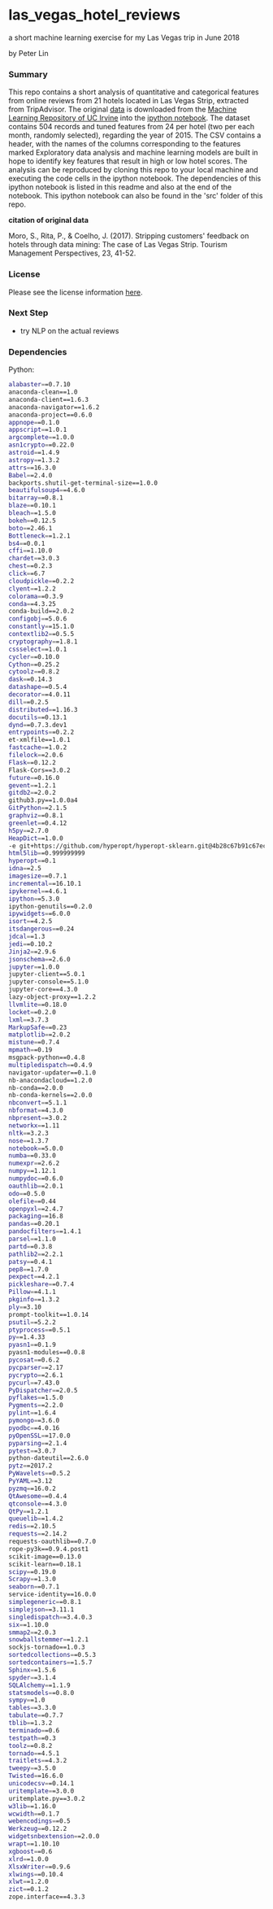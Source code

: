 # las_vegas_hotel_reviews
a short machine learning exercise for my Las Vegas trip in June 2018

by Peter Lin

### Summary

This repo contains a short analysis of quantitative and categorical features from online reviews from 21 hotels located in Las Vegas Strip, extracted from TripAdvisor. The original [data](http://archive.ics.uci.edu/ml/machine-learning-databases/00397/LasVegasTripAdvisorReviews-Dataset.csv) is downloaded from the [Machine Learning Repository of UC Irvine](http://archive.ics.uci.edu/ml/datasets/Las+Vegas+Strip) into the [ipython notebook](https://github.com/peter0083/las_vegas_hotel_reviews/blob/master/src/vegas_trip_analysis.ipynb). The dataset contains 504 records and tuned features from
24 per hotel (two per each month, randomly selected), regarding the year of 2015. The CSV contains a header, with the names of the columns corresponding to the features marked Exploratory data analysis and machine learning models are built in hope to identify key features that result in high or low hotel scores. The analysis can be reproduced by cloning this repo to your local machine and executing the code cells in the ipython notebook. The dependencies of this ipython notebook is listed in this readme and also at the end of the notebook. This ipython notebook can also be found in the 'src' folder of this repo.

**citation of original data**

Moro, S., Rita, P., & Coelho, J. (2017). Stripping customers' feedback on hotels through data mining: The case of Las Vegas Strip. Tourism Management Perspectives, 23, 41-52.

### License

Please see the license information [here](https://github.com/peter0083/las_vegas_hotel_reviews/blob/master/LICENSE).

### Next Step

- try NLP on the actual reviews

### Dependencies

Python:

```bash
alabaster==0.7.10
anaconda-clean==1.0
anaconda-client==1.6.3
anaconda-navigator==1.6.2
anaconda-project==0.6.0
appnope==0.1.0
appscript==1.0.1
argcomplete==1.0.0
asn1crypto==0.22.0
astroid==1.4.9
astropy==1.3.2
attrs==16.3.0
Babel==2.4.0
backports.shutil-get-terminal-size==1.0.0
beautifulsoup4==4.6.0
bitarray==0.8.1
blaze==0.10.1
bleach==1.5.0
bokeh==0.12.5
boto==2.46.1
Bottleneck==1.2.1
bs4==0.0.1
cffi==1.10.0
chardet==3.0.3
chest==0.2.3
click==6.7
cloudpickle==0.2.2
clyent==1.2.2
colorama==0.3.9
conda==4.3.25
conda-build==2.0.2
configobj==5.0.6
constantly==15.1.0
contextlib2==0.5.5
cryptography==1.8.1
cssselect==1.0.1
cycler==0.10.0
Cython==0.25.2
cytoolz==0.8.2
dask==0.14.3
datashape==0.5.4
decorator==4.0.11
dill==0.2.5
distributed==1.16.3
docutils==0.13.1
dynd==0.7.3.dev1
entrypoints==0.2.2
et-xmlfile==1.0.1
fastcache==1.0.2
filelock==2.0.6
Flask==0.12.2
Flask-Cors==3.0.2
future==0.16.0
gevent==1.2.1
gitdb2==2.0.2
github3.py==1.0.0a4
GitPython==2.1.5
graphviz==0.8.1
greenlet==0.4.12
h5py==2.7.0
HeapDict==1.0.0
-e git+https://github.com/hyperopt/hyperopt-sklearn.git@4b28c67b91c67ecea32bc27d64c15b2635991336#egg=hpsklearn
html5lib==0.999999999
hyperopt==0.1
idna==2.5
imagesize==0.7.1
incremental==16.10.1
ipykernel==4.6.1
ipython==5.3.0
ipython-genutils==0.2.0
ipywidgets==6.0.0
isort==4.2.5
itsdangerous==0.24
jdcal==1.3
jedi==0.10.2
Jinja2==2.9.6
jsonschema==2.6.0
jupyter==1.0.0
jupyter-client==5.0.1
jupyter-console==5.1.0
jupyter-core==4.3.0
lazy-object-proxy==1.2.2
llvmlite==0.18.0
locket==0.2.0
lxml==3.7.3
MarkupSafe==0.23
matplotlib==2.0.2
mistune==0.7.4
mpmath==0.19
msgpack-python==0.4.8
multipledispatch==0.4.9
navigator-updater==0.1.0
nb-anacondacloud==1.2.0
nb-conda==2.0.0
nb-conda-kernels==2.0.0
nbconvert==5.1.1
nbformat==4.3.0
nbpresent==3.0.2
networkx==1.11
nltk==3.2.3
nose==1.3.7
notebook==5.0.0
numba==0.33.0
numexpr==2.6.2
numpy==1.12.1
numpydoc==0.6.0
oauthlib==2.0.1
odo==0.5.0
olefile==0.44
openpyxl==2.4.7
packaging==16.8
pandas==0.20.1
pandocfilters==1.4.1
parsel==1.1.0
partd==0.3.8
pathlib2==2.2.1
patsy==0.4.1
pep8==1.7.0
pexpect==4.2.1
pickleshare==0.7.4
Pillow==4.1.1
pkginfo==1.3.2
ply==3.10
prompt-toolkit==1.0.14
psutil==5.2.2
ptyprocess==0.5.1
py==1.4.33
pyasn1==0.1.9
pyasn1-modules==0.0.8
pycosat==0.6.2
pycparser==2.17
pycrypto==2.6.1
pycurl==7.43.0
PyDispatcher==2.0.5
pyflakes==1.5.0
Pygments==2.2.0
pylint==1.6.4
pymongo==3.6.0
pyodbc==4.0.16
pyOpenSSL==17.0.0
pyparsing==2.1.4
pytest==3.0.7
python-dateutil==2.6.0
pytz==2017.2
PyWavelets==0.5.2
PyYAML==3.12
pyzmq==16.0.2
QtAwesome==0.4.4
qtconsole==4.3.0
QtPy==1.2.1
queuelib==1.4.2
redis==2.10.5
requests==2.14.2
requests-oauthlib==0.7.0
rope-py3k==0.9.4.post1
scikit-image==0.13.0
scikit-learn==0.18.1
scipy==0.19.0
Scrapy==1.3.0
seaborn==0.7.1
service-identity==16.0.0
simplegeneric==0.8.1
simplejson==3.11.1
singledispatch==3.4.0.3
six==1.10.0
smmap2==2.0.3
snowballstemmer==1.2.1
sockjs-tornado==1.0.3
sortedcollections==0.5.3
sortedcontainers==1.5.7
Sphinx==1.5.6
spyder==3.1.4
SQLAlchemy==1.1.9
statsmodels==0.8.0
sympy==1.0
tables==3.3.0
tabulate==0.7.7
tblib==1.3.2
terminado==0.6
testpath==0.3
toolz==0.8.2
tornado==4.5.1
traitlets==4.3.2
tweepy==3.5.0
Twisted==16.6.0
unicodecsv==0.14.1
uritemplate==3.0.0
uritemplate.py==3.0.2
w3lib==1.16.0
wcwidth==0.1.7
webencodings==0.5
Werkzeug==0.12.2
widgetsnbextension==2.0.0
wrapt==1.10.10
xgboost==0.6
xlrd==1.0.0
XlsxWriter==0.9.6
xlwings==0.10.4
xlwt==1.2.0
zict==0.1.2
zope.interface==4.3.3
```
